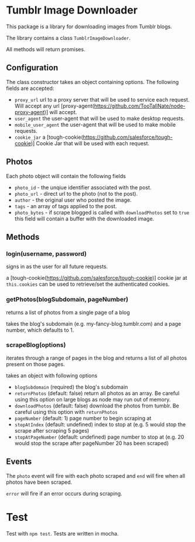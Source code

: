 # Tumblr Image Downloader

This package is a library for downloading images from Tumblr blogs. 

The library contains a class `TumblrImageDownloader`.

All methods will return promises.

## Configuration

The class constructor takes an object containing options. The following fields are accepted:
* `proxy_url` url to a proxy server that will be used to service each request. Will accept any url [proxy-agent(https://github.com/TooTallNate/node-proxy-agent)] will accept.
* `user_agent` the user-agent that will be used to make desktop requests.
* `mobile_user_agent` the user-agent that will be used to make mobile requests.
* `cookie_jar` a [tough-cookie(https://github.com/salesforce/tough-cookie)] Cookie Jar that will be used with each request.

## Photos

Each photo object will contain the following fields
* `photo_id` - the unqiue identifier associated with the post.
* `photo_url` - direct url to the photo (not to the post).
* `author` - the original user who posted the image.
* `tags` - an array of tags applied to the post.
* `photo_bytes` - if scrape blogged is called with `downloadPhotos` set to `true` this field will contain a buffer with the downloaded image.

## Methods

### login(username, password)
signs in as the user for all future requests.

a [tough-cookie(https://github.com/salesforce/tough-cookie)] cookie jar at `this.cookies` can be used to retrieve/set the authenticated cookies.

### getPhotos(blogSubdomain, pageNumber)
returns a list of photos from a single page of a blog

takes the blog's subdomain (e.g. my-fancy-blog.tumblr.com) and a page number, which defaults to 1.

### scrapeBlog(options) 
iterates through a range of pages in the blog and returns a list of all photos present on those pages.

takes an object with following options
* `blogSubdomain` (required) the blog's subdomain
* `returnPhotos` (default: false) return all photos as an array. Be careful using this option on large blogs as node may run out of memory.
* `downloadPhotos` (default: false) download the photos from tumblr. Be careful using this option with `returnPhotos`
* `pageNumber` (default: 1) page number to begin scraping at
* `stopAtIndex` (default: undefined) index to stop at (e.g. 5 would stop the scrape after scraping 5 pages)
* `stopAtPageNumber` (default: undefined) page number to stop at (e.g. 20 would stop the scrape after pageNumber 20 has been scraped)

## Events

The `photo` event will fire with each photo scraped and `end` will fire when all photos have been scraped.

`error` will fire if an error occurs during scraping.

# Test

Test with `npm test`. Tests are written in mocha.